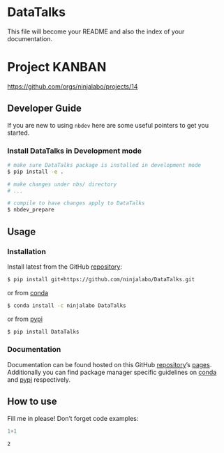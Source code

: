 # DataTalks


<!-- WARNING: THIS FILE WAS AUTOGENERATED! DO NOT EDIT! -->

This file will become your README and also the index of your
documentation.

# Project KANBAN

https://github.com/orgs/ninjalabo/projects/14

## Developer Guide

If you are new to using `nbdev` here are some useful pointers to get you
started.

### Install DataTalks in Development mode

``` sh
# make sure DataTalks package is installed in development mode
$ pip install -e .

# make changes under nbs/ directory
# ...

# compile to have changes apply to DataTalks
$ nbdev_prepare
```

## Usage

### Installation

Install latest from the GitHub
[repository](https://github.com/ninjalabo/DataTalks):

``` sh
$ pip install git+https://github.com/ninjalabo/DataTalks.git
```

or from [conda](https://anaconda.org/ninjalabo/DataTalks)

``` sh
$ conda install -c ninjalabo DataTalks
```

or from [pypi](https://pypi.org/project/DataTalks/)

``` sh
$ pip install DataTalks
```

### Documentation

Documentation can be found hosted on this GitHub
[repository](https://github.com/ninjalabo/DataTalks)’s
[pages](https://ninjalabo.github.io/DataTalks/). Additionally you can
find package manager specific guidelines on
[conda](https://anaconda.org/ninjalabo/DataTalks) and
[pypi](https://pypi.org/project/DataTalks/) respectively.

## How to use

Fill me in please! Don’t forget code examples:

``` python
1+1
```

    2
